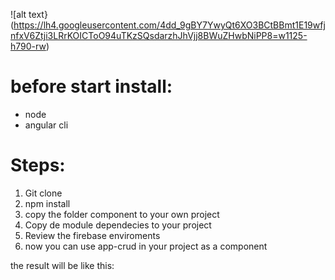 ![alt text}(https://lh4.googleusercontent.com/4dd_9gBY7YwyQt6XO3BCtBBmt1E19wfjnfxV6Ztji3LRrKOICToO94uTKzSQsdarzhJhVjj8BWuZHwbNiPP8=w1125-h790-rw)

# before start install: 
  
- node
- angular cli

# Steps:

1. Git clone
2. npm install
3. copy the folder component to your own project
4. Copy de module dependecies to your project
5. Review the firebase enviroments
6. now you can use app-crud in your project as a component

the result will be like this:
